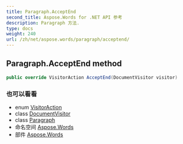 ```yaml
---
title: Paragraph.AcceptEnd
second_title: Aspose.Words for .NET API 参考
description: Paragraph 方法. 
type: docs
weight: 240
url: /zh/net/aspose.words/paragraph/acceptend/
---
```

## Paragraph.AcceptEnd method

```csharp
public override VisitorAction AcceptEnd(DocumentVisitor visitor)
```

### 也可以看看

* enum [VisitorAction](../../visitoraction/)
* class [DocumentVisitor](../../documentvisitor/)
* class [Paragraph](../)
* 命名空间 [Aspose.Words](../../paragraph/)
* 部件 [Aspose.Words](../../../)


